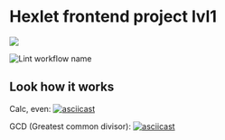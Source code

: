 # Hexlet frontend project lvl1

[![](https://api.codeclimate.com/v1/badges/a99a88d28ad37a79dbf6/maintainability)](https://codeclimate.com/github/codeclimate/codeclimate/maintainability)

![Lint workflow name](https://github.com/kryzhovnik/frontend-project-lvl1/workflows/Linter/badge.svg)

## Look how it works

Calc, even: [![asciicast](https://asciinema.org/a/IcuN1y8s2yyl1hC4P9Yq9VsE6.svg)](https://asciinema.org/a/IcuN1y8s2yyl1hC4P9Yq9VsE6)

GCD (Greatest common divisor): [![asciicast](https://asciinema.org/a/391547.svg)](https://asciinema.org/a/391547)
